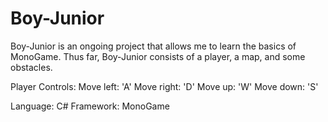 # Boy-Junior
Boy-Junior is an ongoing project that allows me to learn the basics of MonoGame. Thus far, Boy-Junior consists of a player, a map, and some obstacles. 

Player Controls:
  Move left: 'A'
  Move right: 'D'
  Move up: 'W'
  Move down: 'S'

Language: C#
Framework: MonoGame

